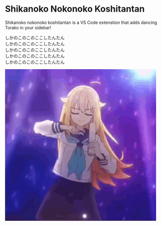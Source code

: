 # Shikanoko Nokonoko Koshitantan

Shikanoko nokonoko koshitantan is a VS Code extenstion that adds dancing Torako in your sidebar!   


しかのこのこのここしたんたん    
しかのこのこのここしたんたん    
しかのこのこのここしたんたん   
しかのこのこのここしたんたん    
しかのこのこのここしたんたん    


<img src="assets/shikanoko.gif">